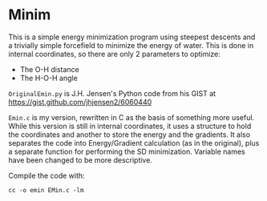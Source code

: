 Minim
=====


This is a simple energy minimization program using steepest descents
and a trivially simple forcefield to minimize the energy of
water. This is done in internal coordinates, so there are only 2
parameters to optimize:

- The O-H distance
- The H-O-H angle

`OriginalEmin.py` is J.H. Jensen's Python code from his GIST at https://gist.github.com/jhjensen2/6060440

`Emin.c` is my version, rewritten in C as the basis of something more
useful. While this version is still in internal coordinates, it uses a
structure to hold the coordinates and another to store the energy and
the gradients. It also separates the code into Energy/Gradient
calculation (as in the original), plus a separate function for
performing the SD minimization. Variable names have been changed to
be more descriptive.

Compile the code with:
```
cc -o emin EMin.c -lm
```

